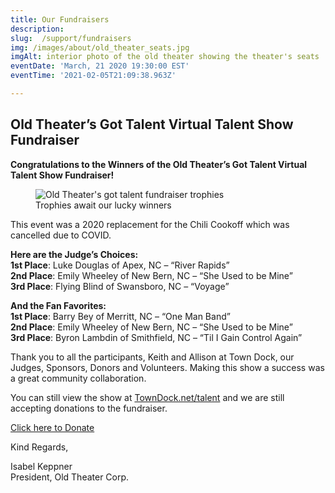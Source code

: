 ```yaml
---
title: Our Fundraisers
description:  
slug:  /support/fundraisers
img: /images/about/old_theater_seats.jpg
imgAlt: interior photo of the old theater showing the theater's seats
eventDate: 'March, 21 2020 19:30:00 EST'
eventTime: '2021-02-05T21:09:38.963Z'

---
```



## Old Theater’s Got Talent Virtual Talent Show Fundraiser 
**Congratulations to the Winners of the Old Theater’s Got Talent Virtual Talent Show Fundraiser!**  


<figure>
  <img
    src="/images/fundraisers/old-theaters-got-talent-trophies.jpg"
    alt="Old Theater's got talent fundraiser trophies"
    loading="lazy"
  />
  <figcaption class="italic">
     Trophies await our lucky winners
  </figcaption>
</figure>

This event was a 2020 replacement for the Chili Cookoff which was cancelled due to COVID.


**Here are the Judge’s Choices:**   
**1st Place**: Luke Douglas of Apex, NC – “River Rapids”  
**2nd Place**: Emily Wheeley of New Bern, NC – “She Used to be Mine”  
**3rd Place**: Flying Blind of Swansboro, NC – “Voyage”  

**And the Fan Favorites:**  
**1st Place**: Barry Bey of Merritt, NC – “One Man Band”  
**2nd Place**: Emily Wheeley of New Bern, NC – “She Used to be Mine”  
**3rd Place**: Byron Lambdin of Smithfield, NC – “Til I Gain Control Again”  

Thank you to all the participants, Keith and Allison at Town Dock, our Judges, Sponsors, Donors and Volunteers. Making this show a success was a great community collaboration.

You can still view the show at [TownDock.net/talent](https://towndock.net/talent) and we are still accepting donations to the fundraiser. 

[Click here to Donate](/support/donate)

Kind Regards,

Isabel Keppner  
President, Old Theater Corp.


<!-- ## Chili Cookoff Fundraiser
Laboris nostrud consectetur velit consequat exercitation veniam culpa reprehenderit non id ullamco non. Et sunt proident aute est incididunt velit. In cupidatat ex pariatur nisi id pariatur occaecat eu dolor aliqua eiusmod consectetur cupidatat.  -->



